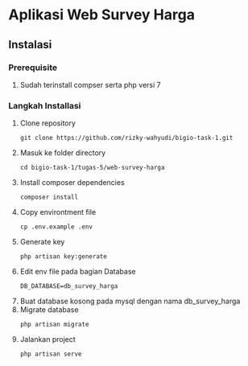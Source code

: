 # Aplikasi Web Survey Harga

## Instalasi

### Prerequisite

1. Sudah terinstall compser serta php versi 7

### Langkah Installasi

1. Clone repository
    ```
    git clone https://github.com/rizky-wahyudi/bigio-task-1.git
    ```
2. Masuk ke folder directory 
    ```
    cd bigio-task-1/tugas-5/web-survey-harga
    ```
3. Install composer dependencies
    ```
    composer install
    ```
4. Copy environtment file
    ```
    cp .env.example .env
    ```
5. Generate key
    ```
    php artisan key:generate
    ```
6. Edit env file pada bagian Database
    ```
    DB_DATABASE=db_survey_harga
    ```
7. Buat database kosong pada mysql dengan nama db_survey_harga
8. Migrate database
    ```
    php artisan migrate
    ```
9. Jalankan project
    ```
    php artisan serve
    ```